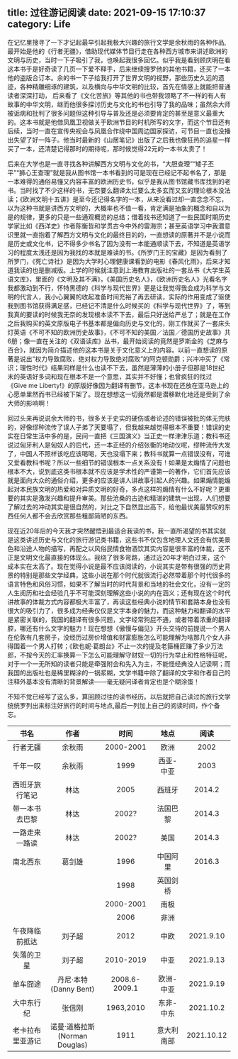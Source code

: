 title: 过往游记阅读
date: 2021-09-15 17:10:37
category: Life
---

在记忆里搜寻了一下才记起最早引起我极大兴趣的旅行文学是余秋雨的各种作品, 最开始是他的《行者无疆》，借助现代媒体节目行走在各种西方城市来讲述欧洲的文明与历史，当时一下子吸引了我，也唤起我很多回忆。似乎我是看到顾庆明在看这本书于是好奇读了几页一下爱不释手，后来继续搜罗他的其他书籍，还买了一本他的盗版合订本。余的书一下子给我打开了世界文明的视野，那些历史久远的遗迹，各种精雕细琢的建筑，以及横向与中华文明的比较，首先在情感上就能把普通读者深深打动， 后来看了《文化苦旅》等其他的书也带我领略了不一样的有人有故事的中华文明，继而他很多探讨历史与文化的书也引导了我的品味；虽然余大师被诟病和批判了很多问题但这种引导与普及还是必须要肯定的甚至是意义最重大的。这本书就是他借凤凰卫视做关于欧洲节目的时机所写的文字，而这个节目还有后续，当时一直在宣传央视会与凤凰合作绕中国周边国家探访，可节目一直也没播出失望了好一阵子。他当时最新的《山居笔记》出版了之后我也像狂热的追星一样买了一本，还清楚记得那时的期待呢，那时候觉得22元的一本书太贵了！

后来在大学也是一直寻找各种讲解西方文明与文化的书，“大胆查理”“矮子丕平”“狮心王查理”就是我从图书馆一本书看到的可是现在已经记不起书名了，那是一本难得的通俗易懂又内容丰富的欧洲历史书，似乎是我从图书馆藏书库找到的老书。当时找了不少这样的书，无奈要么翻译太烂要么太多玄而又玄的理论根本没法读；《欧洲文明十五讲》是至今还记得名字的一本，从来没看过却一直念念不忘，以为这种书就是讲西方文明的，大概率也不值一看，肯定满是抽象的概念和自以为是的规律，更多的只是一些通观概览的总结；借着找书还知道了一些民国时期历史学家比如《西洋史》作者陈衡哲和学贯古今中外的雷海宗；甚至英语学习中我潜意识里就一直抱着了解西方文明与文化的最终目的的，一直想读的原著并不是小说而是历史或文化书，记不得多少书名了因为没有一本能通顺读下去，不知道是英语学习的程度太浅还是因为我找的本就是难读的书。《所罗门王的宝藏》是因为看到了所罗门，《死亡诗社》是因为大学时心理健康课看到的电影《春风化雨》，后来才知道我读的也是删减版。上学的时候就注意到上海教育出版社的一套丛书《大学生英语文库》，里面的《文明及其不满》，《美国历史名人》，《欧洲历史名人》光看名字我都激动到不行，怀特黑德的《科学与现代世界》更是让我觉得我会成为科学与文明的代言人，我小心翼翼的收起准备时间充裕了再去研读，实际的作用变成了驱使我到图书馆获得满足感，已经记不清是什么时候买的《科学与现代世界》了，等到我真的要读的时候我无奈的发现根本读不下去，最后只好送给严总了；就是在工作之后我购买的英文原版电子书基本都是偏向历史与文化的，刚工作就买了一套床头灯英语《不可不知的欧洲历史故事》，《不可不知的美国／法国／德国历史故事》共6册；像一直在关注的《双语读库》丛书，最开始阅读的竟然是罗斯金的《芝麻与百合》，就因为简介描述他的这本书是关于文化意义上的内容。以前一直想读的原著是说出“权力导致腐败，绝对权力导致绝对腐败”的阿克顿勋爵；兴冲冲买了《常识；理性时代》结果同样是什么也读不下去，虽然是薄薄的小册子但那是18世纪末的英语好多词和现在根本不是一个意思，其实并不好懂；也曾疯狂的找过《Give me Liberty!》的原版好像因为翻译有删节，这本书现在还放在亚马逊上的心愿单里然而书已经被下架了。现在想想这一切竟然都是潜移默化地还是受到了余大师的影响啊！

回过头来再说说余大师的书，很多关于史实的硬伤或者论述的错误被批的体无完肤的，好像缪种流传了误人子弟了天要塌了，但我越来越觉得根本不重要！错误的史实在日常生活中多的是，民间一直把《三国演义》当正史一样津津乐道；教科书还说过匈牙利人是匈奴人的后代，还一本正经的介绍张衡的地动仪呢，缪种流传大发了，中国人不照样该吃应该喝喝，天也没塌下来；教科书就算一点错误没有，可谁又爱看教科书呢？所以一些细节的错误根本一点关系没有！如果是太煽情了问题也根本不大，说到底这类书根本就不应该是学术性的严谨第一的著作，它们首先应该就是面向大众的通俗介绍，更多的应该是讲人讲故事引起人的兴趣。如果煽情能煽起对本民族文明的热爱和对异质文明的好奇，多点这样的煽情有什么不好呢？更重要的其实是激发兴趣和提升审美。那些沧桑的古迹和精湛的建筑一出现，人们想要了解过去的冲动其实是很自然的，对比之下自然显出高下，给他最优美最赞叹的东西任何人都不会去欣赏那些粗鄙简陋的东西。

现在近20年后的今天我才突然醒悟到最适合我读的书，我一直所渴望的书其实就是这类讲述历史与文化的旅行游记类书籍，这些书不仅包含地理人文还会有优美景色和沿途人物的描写，再配之以风俗民情食物酒饮其实内容是很丰富的体裁，这不正是文明文化最直接的体现么。我绕了很多弯路，通过近20年才明白过来，这个成本实在太高了。现在觉得小说是最不应该阅读的，小说其实是带有很强的历史背景的特别是那些文学经典，这些小说在那个时代就很流行必然带着那个时代很多的语言特色和风俗习惯，如果不了解当时的时代背景和当地的社会文化，没有一定的人生阅历和社会经验几乎不可能深刻理解这些小说的内在涵义；还有现在这个时代讲故事的体裁方式内容都极大丰富了，再读这些经典小说的情节和套路本身也没有很大的吸引力了，很多成为经典仅仅是文字本身的魅力，而这种魅力和翻译的水平是紧密关联的，我国的翻译有很多问题，文字经常狗屁不通，或者带着浓重的翻译腔，哪还有什么文字的魅力！现在想想《傲慢与偏见》开头交待的前提说一个男人在伦敦有几套房子，没经历过房价增值和财富膨胀怎么可能理解为啥那几个女人非得围着一个男人打转；《欧也妮·葛朗台》不止一次的提及老箍桶匠赚了多少万法郎，不按今天的汇率换算一下怎么可能理解守财奴一切的行为举止和性格特征呢，对于一个一无所知的读者只能是牵强附会和先入为主，不能怪经典没人记读啊；而我国的出版社也是稀里糊涂的一锅浆糊，文学书籍中除了翻译的文字和作者自己的注释外基本没有清晰的背景解读——毫无疑问译者肯定也是个糊涂蛋！

不知不觉已经写了这么多，算回顾过往的读书经历。以后就把自己读过的旅行文学统统罗列出来标注好旅行的时间与地点,最后一列加上自己的阅读时间，作个备忘。


| 书名 | 作者 | 时间 | 地点 | 阅读 |
|:---:|:---:|:---:|:---:|:---:|
| 行者无疆 | 余秋雨 | 2000-2001 | 欧洲 | 2002 |
| 千年一叹 | 余秋雨 | 1999 | 西亚-中亚 | 2003 |
| 西班牙旅行笔记 | 林达 | 2005 | 西班牙 | 2014.2 |
| 带一本书去巴黎 | 林达 | 2002? | 法国巴黎 | 2014.3 |
| 一路走来一路读 | 林达 | 2002? | 美国 | 2014.3 |
| 南北西东 | 葛剑雄 | 1996 | 中国阿里 | 2016.3 |
|  |  | 1998 | 英国剑桥 |
|  |  | 2000-2001 | 南极 |
|  |  | 2006 | 非洲 |
| 午夜降临前抵达 | 刘子超 | 2012 | 中欧 | 2021.9.10 |
| 失落的卫星 | 刘子超 | 2010-2019 | 中亚 | 2021.9.13 |
| 单车囧途 | 丹尼·本特<br>(Danny Bent) | 2008.6-2009.1 | 欧洲-中亚 | 2021.9.19 |
| 大中东行纪 | 张信刚 | 1963,2010 | 东非-中东 | 2021.10.2 |
| 老卡拉布里亚游记 | 诺曼·道格拉斯<br>(Norman Douglas) | 1911 | 意大利南部 | 2021.10.12 |
